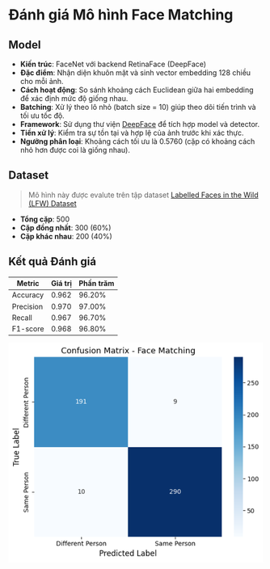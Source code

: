 # Đánh giá Mô hình Face Matching

## Model

- **Kiến trúc**: FaceNet với backend RetinaFace (DeepFace)
- **Đặc điểm**: Nhận diện khuôn mặt và sinh vector embedding 128 chiều cho mỗi ảnh.
- **Cách hoạt động**: So sánh khoảng cách Euclidean giữa hai embedding để xác định mức độ giống nhau.
- **Batching**: Xử lý theo lô nhỏ (batch size = 10) giúp theo dõi tiến trình và tối ưu tốc độ.
- **Framework**: Sử dụng thư viện [DeepFace](https://github.com/serengil/deepface) để tích hợp model và detector.
- **Tiền xử lý**: Kiểm tra sự tồn tại và hợp lệ của ảnh trước khi xác thực.
- **Ngưỡng phân loại**: Khoảng cách tối ưu là 0.5760 (cặp có khoảng cách nhỏ hơn được coi là giống nhau).

## Dataset

> Mô hình này được evalute trên tập dataset [Labelled Faces in the Wild (LFW) Dataset](https://www.kaggle.com/datasets/jessicali9530/lfw-dataset/data)

- **Tổng cặp**: 500
- **Cặp đồng nhất**: 300 (60%)
- **Cặp khác nhau**: 200 (40%)

## Kết quả Đánh giá

| Metric     | Giá trị | Phần trăm |
|------------|---------|-----------|
| Accuracy   | 0.962   | 96.20%    |
| Precision  | 0.970   | 97.00%    |
| Recall     | 0.967   | 96.70%    |
| F1-score   | 0.968   | 96.80%    |

![confusion matrix](image.png)
